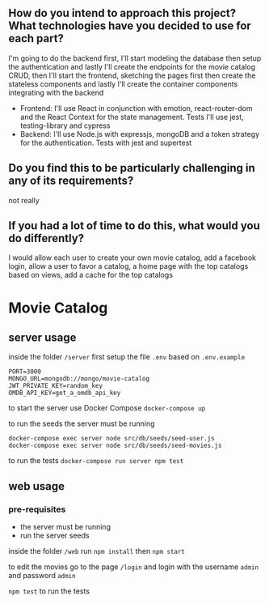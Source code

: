 ## How do you intend to approach this project? What technologies have you decided to use for each part?

I'm going to do the backend first, I'll start modeling the database then setup the authentication and lastly I'll create the endpoints for the movie catalog CRUD, then I'll start the frontend, sketching the pages first then create the stateless components and lastly I'll create the container components integrating with the backend

- Frontend: I'll use React in conjunction with emotion, react-router-dom and the React Context for the state management. Tests I'll use jest, testing-library and cypress
- Backend: I'll use Node.js with expressjs, mongoDB and a token strategy for the authentication. Tests with jest and supertest

## Do you find this to be particularly challenging in any of its requirements?

not really

## If you had a lot of time to do this, what would you do differently?

I would allow each user to create your own movie catalog, add a facebook login, allow a user to favor a catalog, a home page with the top catalogs based on views, add a cache for the top catalogs

# Movie Catalog

## server usage

inside the folder `/server` first setup the file `.env` based on `.env.example`

```
PORT=3000
MONGO_URL=mongodb://mongo/movie-catalog
JWT_PRIVATE_KEY=random_key
OMDB_API_KEY=get_a_omdb_api_key
```

to start the server use Docker Compose `docker-compose up`

to run the seeds the server must be running

```
docker-compose exec server node src/db/seeds/seed-user.js
docker-compose exec server node src/db/seeds/seed-movies.js
```

to run the tests `docker-compose run server npm test`

## web usage

### pre-requisites
  - the server must be running
  - run the server seeds

inside the folder `/web` run `npm install` then `npm start`

to edit the movies go to the page `/login` and login with the username `admin` and password `admin`

`npm test` to run the tests
